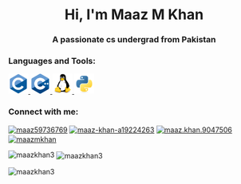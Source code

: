 <h1 align="center">Hi, I'm Maaz M Khan</h1>
<h3 align="center">A passionate cs undergrad from Pakistan</h3>

<h3 align="left">Languages and Tools:</h3>
<p align="left"> <a href="https://www.cprogramming.com/" target="_blank" rel="noreferrer"> <img src="https://raw.githubusercontent.com/devicons/devicon/master/icons/c/c-original.svg" alt="c" width="40" height="40"/> </a> <a href="https://www.w3schools.com/cpp/" target="_blank" rel="noreferrer"> <img src="https://raw.githubusercontent.com/devicons/devicon/master/icons/cplusplus/cplusplus-original.svg" alt="cplusplus" width="40" height="40"/> </a> <a href="https://www.linux.org/" target="_blank" rel="noreferrer"> <img src="https://raw.githubusercontent.com/devicons/devicon/master/icons/linux/linux-original.svg" alt="linux" width="40" height="40"/> </a> <a href="https://www.python.org" target="_blank" rel="noreferrer"> <img src="https://raw.githubusercontent.com/devicons/devicon/master/icons/python/python-original.svg" alt="python" width="40" height="40"/> </a> </p>

<h3 align="left">Connect with me:</h3>
<p align="left">
<a href="https://twitter.com/maaz59736769" target="blank"><img align="center" src="https://raw.githubusercontent.com/rahuldkjain/github-profile-readme-generator/master/src/images/icons/Social/twitter.svg" alt="maaz59736769" height="30" width="40" /></a>
<a href="https://linkedin.com/in/maaz-khan-a19224263" target="blank"><img align="center" src="https://raw.githubusercontent.com/rahuldkjain/github-profile-readme-generator/master/src/images/icons/Social/linked-in-alt.svg" alt="maaz-khan-a19224263" height="30" width="40" /></a>
<a href="https://fb.com/maaz.khan.9047506" target="blank"><img align="center" src="https://raw.githubusercontent.com/rahuldkjain/github-profile-readme-generator/master/src/images/icons/Social/facebook.svg" alt="maaz.khan.9047506" height="30" width="40" /></a>
<a href="https://www.leetcode.com/maazmkhan" target="blank"><img align="center" src="https://raw.githubusercontent.com/rahuldkjain/github-profile-readme-generator/master/src/images/icons/Social/leet-code.svg" alt="maazmkhan" height="30" width="40" /></a>
</p>

<p><img align="left" src="https://github-readme-stats.vercel.app/api/top-langs?username=maazkhan3&show_icons=true&locale=en&layout=compact" alt="maazkhan3" /></p>

<p>&nbsp;<img align="center" src="https://github-readme-stats.vercel.app/api?username=maazkhan3&show_icons=true&locale=en" alt="maazkhan3" /></p>

<p><img align="center" src="https://github-readme-streak-stats.herokuapp.com/?user=maazkhan3&" alt="maazkhan3" /></p>
